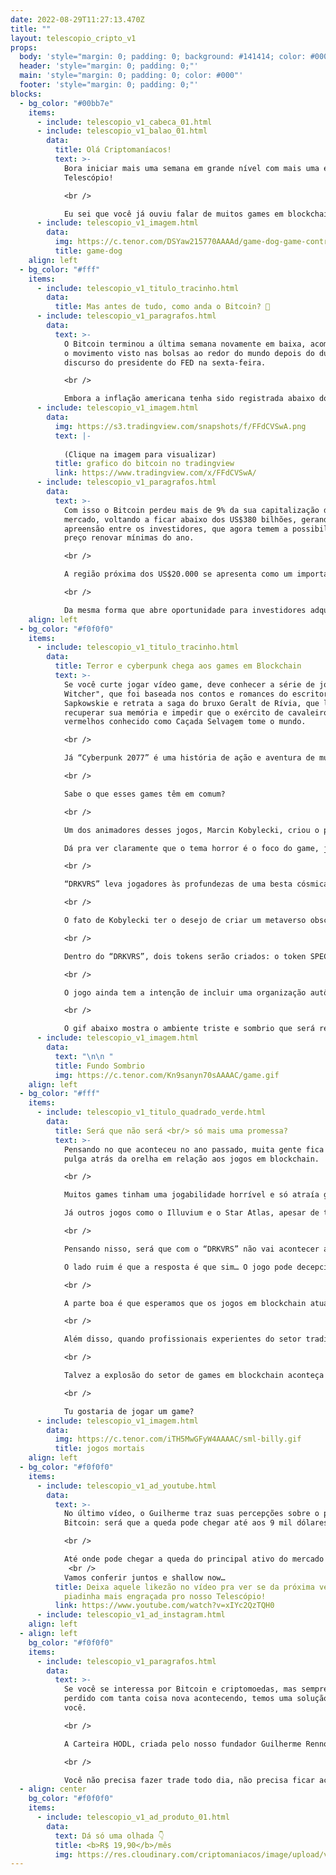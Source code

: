 ```yaml
---
date: 2022-08-29T11:27:13.470Z
title: ""
layout: telescopio_cripto_v1
props:
  body: 'style="margin: 0; padding: 0; background: #141414; color: #000"'
  header: 'style="margin: 0; padding: 0;"'
  main: 'style="margin: 0; padding: 0; color: #000"'
  footer: 'style="margin: 0; padding: 0;"'
blocks:
  - bg_color: "#00bb7e"
    items:
      - include: telescopio_v1_cabeca_01.html
      - include: telescopio_v1_balao_01.html
        data:
          title: Olá Criptomaníacos!
          text: >-
            Bora iniciar mais uma semana em grande nível com mais uma edição do
            Telescópio!

            <br />

            Eu sei que você já ouviu falar de muitos games em blockchain, mas quem sabe esse que vou te mostrar não se torne um marco do setor?
      - include: telescopio_v1_imagem.html
        data:
          img: https://c.tenor.com/DSYaw215770AAAAd/game-dog-game-controller.gif
          title: game-dog
    align: left
  - bg_color: "#fff"
    items:
      - include: telescopio_v1_titulo_tracinho.html
        data:
          title: Mas antes de tudo, como anda o Bitcoin? 🤔
      - include: telescopio_v1_paragrafos.html
        data:
          text: >-
            O Bitcoin terminou a última semana novamente em baixa, acompanhando
            o movimento visto nas bolsas ao redor do mundo depois do duro
            discurso do presidente do FED na sexta-feira.

            <br />

            Embora a inflação americana tenha sido registrada abaixo do esperado, Jerome Powell disse ainda ser cedo para garantir que a estabilidade de preços já foi alcançada, e por isso deve seguir elevando as taxas de juros para um patamar considerado contracionista (que desestimula a atividade econômica).
      - include: telescopio_v1_imagem.html
        data:
          img: https://s3.tradingview.com/snapshots/f/FFdCVSwA.png
          text: |-
            
            (Clique na imagem para visualizar)
          title: grafico do bitcoin no tradingview
          link: https://www.tradingview.com/x/FFdCVSwA/
      - include: telescopio_v1_paragrafos.html
        data:
          text: >-
            Com isso o Bitcoin perdeu mais de 9% da sua capitalização de
            mercado, voltando a ficar abaixo dos US$380 bilhões, gerando
            apreensão entre os investidores, que agora temem a possibilidade do
            preço renovar mínimas do ano.

            <br />

            A região próxima dos US$20.000 se apresenta como um importante nível de suporte de longo prazo, marcando o topo do ciclo de alta que chegou ao fim em dezembro de 2017.

            <br />

            Da mesma forma que abre oportunidade para investidores adquirirem o ativo a preços de quase 5 anos atrás, sua eventual perda pode levar a uma aceleração do movimento vendedor no curto prazo, então fique de olho. 👀
    align: left
  - bg_color: "#f0f0f0"
    items:
      - include: telescopio_v1_titulo_tracinho.html
        data:
          title: Terror e cyberpunk chega aos games em Blockchain
          text: >-
            Se você curte jogar vídeo game, deve conhecer a série de jogos “The
            Witcher", que foi baseada nos contos e romances do escritor Andrzej
            Sapkowskie e retrata a saga do bruxo Geralt de Rívia, que luta para
            recuperar sua memória e impedir que o exército de cavaleiros
            vermelhos conhecido como Caçada Selvagem tome o mundo. 

            <br />

            Já “Cyberpunk 2077” é uma história de ação e aventura de mundo aberto ambientada em Night City, uma megalópole obcecada por poder, glamour e bio modificações.

            <br />

            Sabe o que esses games têm em comum? 

            <br />

            Um dos animadores desses jogos, Marcin Kobylecki, criou o projeto "DRKVRS", que visa trazer o toque do seu trabalho para os jogos em blockchain. 

            Dá pra ver claramente que o tema horror é o foco do game, já que o seu nome é a palavra "darkverse" (junção de metaverso com escuridão), sem vogais.

            <br />

            “DRKVRS” leva jogadores às profundezas de uma besta cósmica e ancestral chamada Leviathan, num ambiente onde jogadores interagem entre si, avançando na história e tomando escolhas morais e complexas.

            <br />

            O fato de Kobylecki ter o desejo de criar um metaverso obscuro baseado em franquias de games de sucesso pode ser uma boa abordagem. Se muitos - ou quase todos - jogos no modelo “Play-to-earn” não se sustentaram, é porque eles não conseguiram furar a bolha dos investidores cripto, não agradando aos gamers regulares.

            <br />

            Dentro do “DRKVRS”, dois tokens serão criados: o token SPECK, e a moeda do jogo que se chamará God’s Blood. A rede utilizada para o ecossistema será a Aleph Zero, uma blockchain pública com validação Proof-of-Stake que visa aprimorar a privacidade e validação de transação instantânea.

            <br />

            O jogo ainda tem a intenção de incluir uma organização autônoma descentralizada (ou DAO) para a governança do projeto. Ainda não existem datas para lançamentos e todo o projeto está em fase inicial.

            <br />

            O gif abaixo mostra o ambiente triste e sombrio que será retratado em “DRKVRS”.
      - include: telescopio_v1_imagem.html
        data:
          text: "\n\n "
          title: Fundo Sombrio
          img: https://c.tenor.com/Kn9sanyn70sAAAAC/game.gif
    align: left
  - bg_color: "#fff"
    items:
      - include: telescopio_v1_titulo_quadrado_verde.html
        data:
          title: Será que não será <br/> só mais uma promessa?
          text: >-
            Pensando no que aconteceu no ano passado, muita gente fica com a
            pulga atrás da orelha em relação aos jogos em blockchain. 

            <br />

            Muitos games tinham uma jogabilidade horrível e só atraía gente que queria ganhar dinheiro rápido e fácil (sem se importar com o jogo em si).

            Já outros jogos como o Illuvium e o Star Atlas, apesar de terem visuais de cair o queixo, ainda não conseguiram entregar um jogo completo. Isso pode ainda levar um loooongo tempo!

            <br />

            Pensando nisso, será que com o “DRKVRS” não vai acontecer a mesma coisa? 

            O lado ruim é que a resposta é que sim… O jogo pode decepcionar ou levar mais tempo do que o viável para ficar pronto.

            <br />

            A parte boa é que esperamos que os jogos em blockchain atuais possam ter aprendido com os erros e acertos dos pioneiros deste setor.

            <br />

            Além disso, quando profissionais experientes do setor tradicional de games de sucesso se voltam para a blockchain, eles tendem a construir títulos que agradem aos gamers regulares, e não somente aos investidores de criptomoedas.

            <br />

            Talvez a explosão do setor de games em blockchain aconteça realmente quando as franquias tradicionais resolverem aderir NFTs e tecnologias abertas em suas produções. Mesmo sendo algo difícil de rolar, quem sabe iniciativas como do “DRKVRS” não ajudem a promover essa integração?

            <br />

            Tu gostaria de jogar um game?
      - include: telescopio_v1_imagem.html
        data:
          img: https://c.tenor.com/iTH5MwGFyW4AAAAC/sml-billy.gif
          title: jogos mortais
    align: left
  - bg_color: "#f0f0f0"
    items:
      - include: telescopio_v1_ad_youtube.html
        data:
          text: >-
            No último vídeo, o Guilherme traz suas percepções sobre o preço do
            Bitcoin: será que a queda pode chegar até aos 9 mil dólares?!?!

            <br />

            Até onde pode chegar a queda do principal ativo do mercado cripto?
             <br />
            Vamos conferir juntos e shallow now…
          title: Deixa aquele likezão no vídeo pra ver se da próxima vez eu consigo uma
            piadinha mais engraçada pro nosso Telescópio!
          link: https://www.youtube.com/watch?v=xIYc2QzTQH0
      - include: telescopio_v1_ad_instagram.html
    align: left
  - align: left
    bg_color: "#f0f0f0"
    items:
      - include: telescopio_v1_paragrafos.html
        data:
          text: >-
            Se você se interessa por Bitcoin e criptomoedas, mas sempre ficou
            perdido com tanta coisa nova acontecendo, temos uma solução pra
            você.

            <br />

            A Carteira HODL, criada pelo nosso fundador Guilherme Rennó, é uma carteira de criptomoedas com foco na acumulação de Bitcoins para o longo prazo.

            <br />

            Você não precisa fazer trade todo dia, não precisa ficar acompanhando preço… Tudo o que precisa é rebalancear a carteira periodicamente.
  - align: center
    bg_color: "#f0f0f0"
    items:
      - include: telescopio_v1_ad_produto_01.html
        data:
          text: Dá só uma olhada 👇
          title: <b>R$ 19,90</b>/mês
          img: https://res.cloudinary.com/criptomaniacos/image/upload/v1661372975/telescopio/produtos/logo_carteira_hodl_mhzjq6.png
---
```

